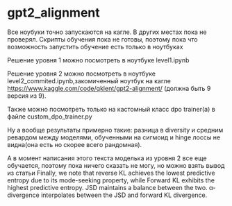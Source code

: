 # gpt2_alignment
Все ноубуки точно запускаются на кагле. В других местах пока не проверял. Скрипты обучения пока не готовы, поэтому пока что возможность запустить обучение есть только в ноутбуках

Решение уровня 1 можно посмотреть в ноутбуке level1.ipynb

Решение уровня 2 можно посмотреть в ноутбуке level2_commited.ipynb,закомиченный ноутбук на кагле https://www.kaggle.com/code/qklent/gpt2-alignment/ (должна быть 9 версия из 9). 

Также можно посмотреть только на кастомный класс dpo trainer(а) в файле custom_dpo_trainer.py

Ну а вообще результаты примерно такие: разница в diversity и средним ревардом между моделями, обученными на сигмоид и hinge лоссы не видна(она есть но скорее всего рандомная). 

А в момент написания этого текста моделька из уровня 2 все еще обучается, поэтому пока ничего сказать не могу, но можно взять вывод из статьи Finally, we note that reverse KL achieves the lowest predictive entropy due to its mode-seeking property, while Forward KL exhibits the highest predictive entropy. JSD maintains a balance between the two. α-divergence interpolates between the JSD and forward KL divergence.
